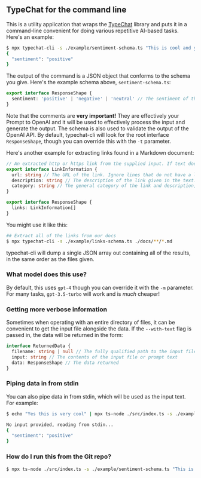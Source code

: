 ## TypeChat for the command line

This is a utility application that wraps the [TypeChat](https://github.com/microsoft/typechat) library and puts it in a command-line convenient for doing various repetitive AI-based tasks. Here's an example:

```bash
$ npx typechat-cli -s ./example/sentiment-schema.ts "This is cool and you are cool too"
{
  "sentiment": "positive"
}
```

The output of the command is a JSON object that conforms to the schema you give. Here's the example schema above, `sentiment-schema.ts`:

```ts
export interface ResponseShape {
  sentiment: 'positive' | 'negative' | 'neutral' // The sentiment of the input text, with positive, negative, and neutral as the only options
}
```

Note that the comments are **very important!** They are effectively your Prompt to OpenAI and it will be used to effectively process the input and generate the output. The schema is also used to validate the output of the OpenAI API. By default, typechat-cli will look for the root interface `ResponseShape`, though you can override this with the `-t` parameter.

Here's another example for extracting links found in a Markdown document:

```ts
// An extracted http or https link from the supplied input. If text does not have a link, it should be ignored.
export interface LinkInformation {
  url: string // The URL of the link. Ignore lines that do not have a link. Links must start with http:// or https://
  description: string // The description of the link given in the text. If no description is given, try to infer one from the URL
  category: string // The general category of the link and description, given as a single word
}

export interface ResponseShape {
  links: LinkInformation[]
}
```

You might use it like this:

```bash
## Extract all of the links from our docs
$ npx typechat-cli -s ./example/links-schema.ts ./docs/**/*.md
```

typechat-cli will dump a single JSON array out containing all of the results, in the same order as the files given.

### What model does this use?

By default, this uses `gpt-4` though you can override it with the `-m` parameter. For many tasks, `gpt-3.5-turbo` will work and is _much_ cheaper!

### Getting more verbose information

Sometimes when operating with an entire directory of files, it can be convenient to get the input file alongside the data. If the `--with-text` flag is passed in, the data will be returned in the form:

```ts
interface ReturnedData {
  filename: string | null // The fully qualified path to the input file, or null if prompt text was directly given
  input: string // The contents of the input file or prompt text
  data: ResponseShape // The data returned
}
```

### Piping data in from stdin

You can also pipe data in from stdin, which will be used as the input text. For example:

```bash
$ echo "Yes this is very cool" | npx ts-node ./src/index.ts -s ./example/sentiment-schema.ts

No input provided, reading from stdin...
{
  "sentiment": "positive"
}
```

### How do I run this from the Git repo?

```bash
$ npx ts-node ./src/index.ts -s ./example/sentiment-schema.ts "This is cool and you are cool too"
```
